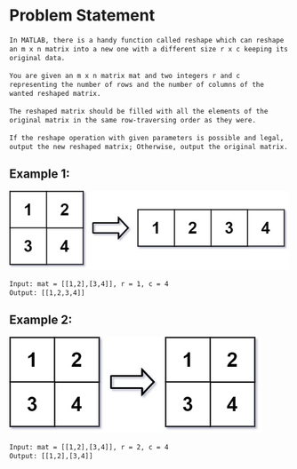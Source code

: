 # Problem Statement
    In MATLAB, there is a handy function called reshape which can reshape an m x n matrix into a new one with a different size r x c keeping its original data.

    You are given an m x n matrix mat and two integers r and c representing the number of rows and the number of columns of the wanted reshaped matrix.

    The reshaped matrix should be filled with all the elements of the original matrix in the same row-traversing order as they were.

    If the reshape operation with given parameters is possible and legal, output the new reshaped matrix; Otherwise, output the original matrix.



## Example 1:
![img1.jpeg](img1.jpeg)

    Input: mat = [[1,2],[3,4]], r = 1, c = 4
    Output: [[1,2,3,4]]


## Example 2:
![img2.jpeg](img2.jpeg)

    Input: mat = [[1,2],[3,4]], r = 2, c = 4
    Output: [[1,2],[3,4]]